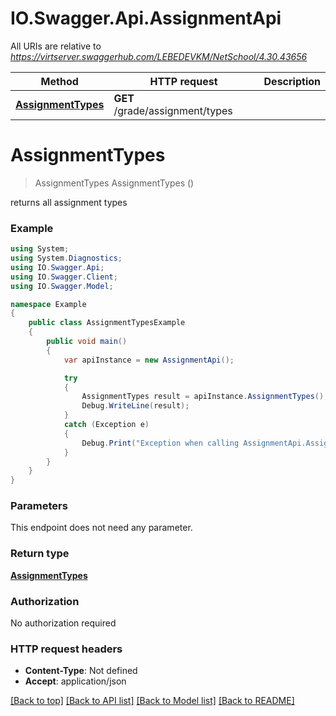# IO.Swagger.Api.AssignmentApi

All URIs are relative to *https://virtserver.swaggerhub.com/LEBEDEVKM/NetSchool/4.30.43656*

Method | HTTP request | Description
------------- | ------------- | -------------
[**AssignmentTypes**](AssignmentApi.md#assignmenttypes) | **GET** /grade/assignment/types | 

<a name="assignmenttypes"></a>
# **AssignmentTypes**
> AssignmentTypes AssignmentTypes ()



returns all assignment types

### Example
```csharp
using System;
using System.Diagnostics;
using IO.Swagger.Api;
using IO.Swagger.Client;
using IO.Swagger.Model;

namespace Example
{
    public class AssignmentTypesExample
    {
        public void main()
        {
            var apiInstance = new AssignmentApi();

            try
            {
                AssignmentTypes result = apiInstance.AssignmentTypes();
                Debug.WriteLine(result);
            }
            catch (Exception e)
            {
                Debug.Print("Exception when calling AssignmentApi.AssignmentTypes: " + e.Message );
            }
        }
    }
}
```

### Parameters
This endpoint does not need any parameter.

### Return type

[**AssignmentTypes**](AssignmentTypes.md)

### Authorization

No authorization required

### HTTP request headers

 - **Content-Type**: Not defined
 - **Accept**: application/json

[[Back to top]](#) [[Back to API list]](../README.md#documentation-for-api-endpoints) [[Back to Model list]](../README.md#documentation-for-models) [[Back to README]](../README.md)
